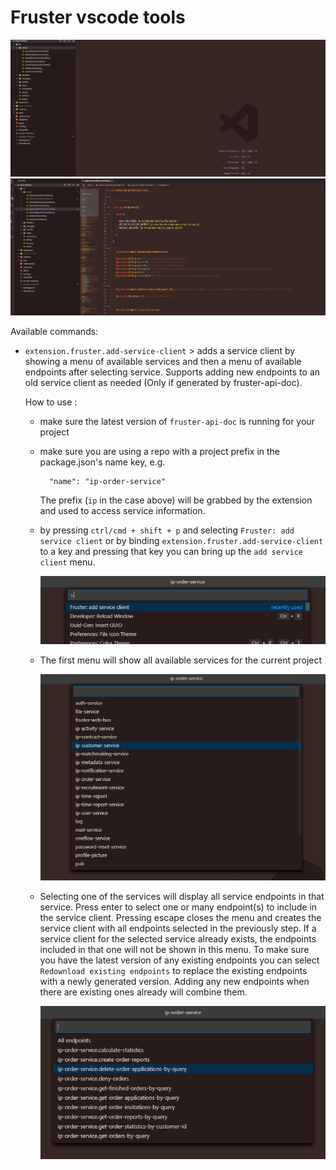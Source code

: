 # Fruster vscode tools

<img src="img/vscode-fruster.gif"/>
<img src="img/vscode-fruster2.gif"/>

Available commands:

- `extension.fruster.add-service-client` > adds a service client by showing a menu of available services and then a menu of available endpoints after selecting service. Supports adding new endpoints to an old service client as needed (Only if generated by fruster-api-doc).

	How to use :

	- make sure the latest version of `fruster-api-doc` is running for your project
	- make sure you are using a repo with a project prefix in the package.json's name key, e.g.

			"name": "ip-order-service"
		The prefix (`ip` in the case above) will be grabbed by the extension and used to access service information.

	- by pressing `ctrl/cmd + shift + p` and selecting `Fruster: add service client` or by binding `extension.fruster.add-service-client` to a key and pressing that key you can bring up the `add service client` menu.

		<img src="img/service-client-1.png"/>

	- The first menu will show all available services for the current project

		<img src="img/service-client-2.png"/>

	- Selecting one of the services will display all service endpoints in that service. Press enter to select one or many endpoint(s) to include in the service client. Pressing escape closes the menu and creates the service client with all endpoints selected in the previously step. If a service client for the selected service already exists, the endpoints included in that one will not be shown in this menu. To make sure you have the latest version of any existing endpoints you can select `Redownload existing endpoints` to replace the existing endpoints with a newly generated version. Adding any new endpoints when there are existing ones already will combine them.

		<img src="img/service-client-3.png"/>
